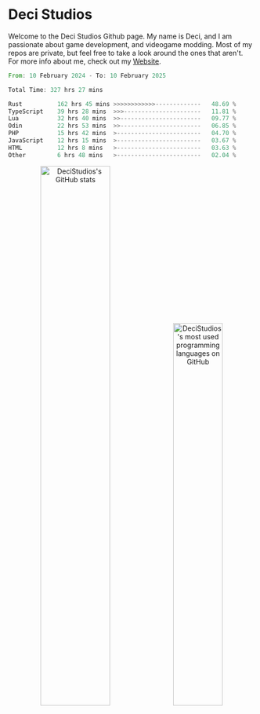# Deci Studios
Welcome to the Deci Studios Github page. My name is Deci, and I am passionate about game development, and videogame modding. Most of my repos are private, but feel free to take a look around the ones that aren't.
For more info about me, check out my <a href="https://decidev.co.uk" target="_blank">Website</a>.
<!--START_SECTION:waka-->

```rust
From: 10 February 2024 - To: 10 February 2025

Total Time: 327 hrs 27 mins

Rust          162 hrs 45 mins >>>>>>>>>>>>-------------   48.69 %
TypeScript    39 hrs 28 mins  >>>----------------------   11.81 %
Lua           32 hrs 40 mins  >>-----------------------   09.77 %
Odin          22 hrs 53 mins  >>-----------------------   06.85 %
PHP           15 hrs 42 mins  >------------------------   04.70 %
JavaScript    12 hrs 15 mins  >------------------------   03.67 %
HTML          12 hrs 8 mins   >------------------------   03.63 %
Other         6 hrs 48 mins   >------------------------   02.04 %
```

<!--END_SECTION:waka-->
<p align="center">
  <a href="https://github.com/anuraghazra/github-readme-stats" target="_blank"><img src="https://github-readme-stats.vercel.app/api?username=decistudios&show_icons=true&count_private=true&theme=omni&hide_border=true" alt="DeciStudios's GitHub stats" width="53.1%" /></a>
  <a href="https://github.com/anuraghazra/github-readme-stats" target="_blank"><img width="44.7%" src="https://github-readme-stats.vercel.app/api/top-langs/?username=decistudios&theme=omni&layout=compact&hide_border=true&langs_count=6" alt="DeciStudios's most used programming languages on GitHub" /></a>
</p>


